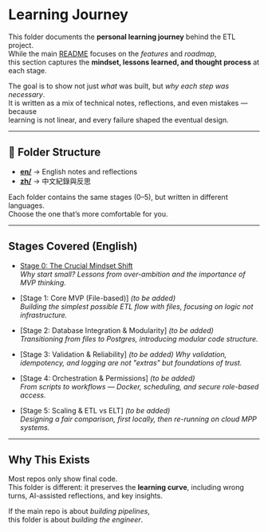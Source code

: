# Learning Journey

This folder documents the **personal learning journey** behind the ETL project.  
While the main [README](../../README.md) focuses on the *features* and *roadmap*,  
this section captures the **mindset, lessons learned, and thought process** at each stage.  

The goal is to show not just *what* was built, but *why each step was necessary*.  
It is written as a mix of technical notes, reflections, and even mistakes — because  
learning is not linear, and every failure shaped the eventual design.

---

## 📂 Folder Structure

- **[en/](./en/)** → English notes and reflections  
- **[zh/](./zh/)** → 中文紀錄與反思  

Each folder contains the same stages (0–5), but written in different languages.  
Choose the one that’s more comfortable for you.  

---

## Stages Covered (English)

- [Stage 0: The Crucial Mindset Shift](./en/stage0_mindset.md)  
  *Why start small? Lessons from over-ambition and the importance of MVP thinking.*  

- [Stage 1: Core MVP (File-based)] *(to be added)*  
  *Building the simplest possible ETL flow with files, focusing on logic not infrastructure.*  

- [Stage 2: Database Integration & Modularity] *(to be added)*  
  *Transitioning from files to Postgres, introducing modular code structure.*  

- [Stage 3: Validation & Reliability] *(to be added)*
  *Why validation, idempotency, and logging are not "extras" but foundations of trust.*  

- [Stage 4: Orchestration & Permissions] *(to be added)*  
  *From scripts to workflows — Docker, scheduling, and secure role-based access.*  

- [Stage 5: Scaling & ETL vs ELT] *(to be added)*  
  *Designing a fair comparison, first locally, then re-running on cloud MPP systems.*  

---

## Why This Exists

Most repos only show final code.  
This folder is different: it preserves the **learning curve**, including wrong turns, AI-assisted reflections, and key insights.  

If the main repo is about *building pipelines*,  
this folder is about *building the engineer*.  
